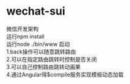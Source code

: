# wechat-sui
微信开发架构<br/>运行npm install  <br/>运行node ./bin/www 启动<br/>1.back操作可以随意跳转路由<br/>2.可以在指定路由跳转时控制是否关闭<br/>3.可以自己控制路由跳转动画果<br/>4.通过Angular得$compile服务实现模板动态加载
